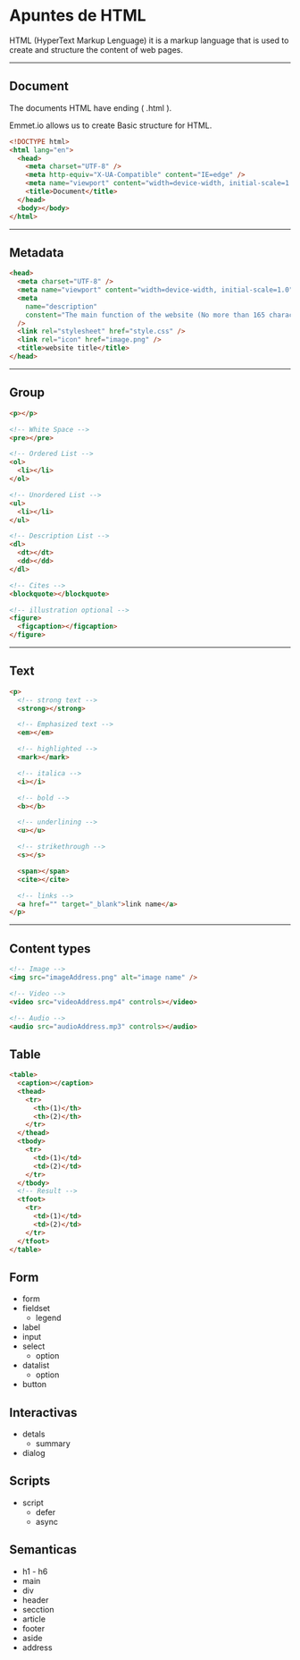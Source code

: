 # Apuntes de HTML

HTML (HyperText Markup Lenguage) it is a markup language that is used to create and structure the content of web pages.

---

## Document

The documents HTML have ending ( .html ).

Emmet.io allows us to create Basic structure for HTML.

```html
<!DOCTYPE html>
<html lang="en">
  <head>
    <meta charset="UTF-8" />
    <meta http-equiv="X-UA-Compatible" content="IE=edge" />
    <meta name="viewport" content="width=device-width, initial-scale=1.0" />
    <title>Document</title>
  </head>
  <body></body>
</html>
```

---

## Metadata

```html
<head>
  <meta charset="UTF-8" />
  <meta name="viewport" content="width=device-width, initial-scale=1.0" />
  <meta
    name="description"
    constent="The main function of the website (No more than 165 character)"
  />
  <link rel="stylesheet" href="style.css" />
  <link rel="icon" href="image.png" />
  <title>website title</title>
</head>
```

---

## Group

```html
<p></p>

<!-- White Space -->
<pre></pre>

<!-- Ordered List -->
<ol>
  <li></li>
</ol>

<!-- Unordered List -->
<ul>
  <li></li>
</ul>

<!-- Description List -->
<dl>
  <dt></dt>
  <dd></dd>
</dl>

<!-- Cites -->
<blockquote></blockquote>

<!-- illustration optional -->
<figure>
  <figcaption></figcaption>
</figure>
```

---

## Text

```html
<p>
  <!-- strong text -->
  <strong></strong>

  <!-- Emphasized text -->
  <em></em>

  <!-- highlighted -->
  <mark></mark>

  <!-- italica -->
  <i></i>

  <!-- bold -->
  <b></b>

  <!-- underlining -->
  <u></u>

  <!-- strikethrough -->
  <s></s>

  <span></span>
  <cite></cite>

  <!-- links -->
  <a href="" target="_blank">link name</a>
</p>
```

---

## Content types

```html
<!-- Image -->
<img src="imageAddress.png" alt="image name" />

<!-- Video -->
<video src="videoAddress.mp4" controls></video>

<!-- Audio -->
<audio src="audioAddress.mp3" controls></audio>
```

## Table

```html
<table>
  <caption></caption>
  <thead>
    <tr>
      <th>(1)</th>
      <th>(2)</th>
    </tr>
  </thead>
  <tbody>
    <tr>
      <td>(1)</td>
      <td>(2)</td>
    </tr>
  </tbody>
  <!-- Result -->
  <tfoot>
    <tr>
      <td>(1)</td>
      <td>(2)</td>
    </tr>
  </tfoot>
</table>
```

## Form

- form
- fieldset
  - legend
- label
- input
- select
  - option
- datalist
  - option
- button

## Interactivas

- detals
  - summary
- dialog

## Scripts

- script
  - defer
  - async

## Semanticas

- h1 - h6
- main
- div
- header
- secction
- article
- footer
- aside
- address
